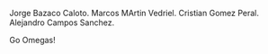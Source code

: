 Jorge Bazaco Caloto.
Marcos MArtin Vedriel.
Cristian Gomez Peral.
Alejandro Campos Sanchez.

Go Omegas!
